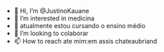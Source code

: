 
- 👋 Hi, I’m @JustinoKauane
- 👀 I’m interested in medicina 
- 🌱 atualmente estou cursando o ensino médio
- 💞️ I’m looking to colaborar
- 📫 How to reach ate mim:em assis chateaubriand
<!---
JustinoKauane/JustinoKauane is a ✨ special ✨ repository because its `README.md` (this file) appears on your GitHub profile.
You can click the Preview link to take a look at your changes.
--->

